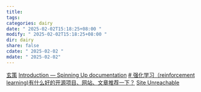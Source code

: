 ```yaml
---
title: 
tags: 
categories: dairy
date: " 2025-02-02T15:18:25+08:00 "
modify: " 2025-02-02T15:18:25+08:00 "
dir: dairy
share: false
cdate: " 2025-02-02 "
mdate: " 2025-02-02"
---
```

[玄策](https://xuance.readthedocs.io/zh/latest/)
[Introduction — Spinning Up documentation](https://spinningup.openai.com/en/latest/user/introduction.html)
[# 强化学习（reinforcement learning)有什么好的开源项目、网站、文章推荐一下？](https://www.zhihu.com/question/49230922)
[Site Unreachable](https://zhuanlan.zhihu.com/p/344975862)